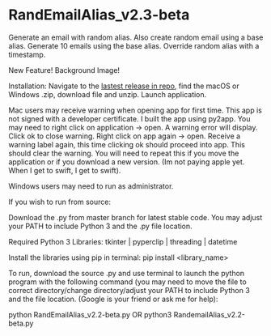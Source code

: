 # RandEmailAlias_v2.3-beta

Generate an email with random alias. Also create random email using a base alias. Generate 10 emails using the base alias. Override random alias with a timestamp.

New Feature! Background Image!

Installation: Navigate to the [lastest release in repo](https://github.com/JakeOrona/RandEmailAlias/releases), find the macOS or Windows .zip, download file and unzip. Launch application.

Mac users may receive warning when opening app for first time. This app is not signed with a developer certificate. I built the app using py2app. You may need to right click on application -> open. A warning error will display. Click ok to close warning. Right click on app again -> open. Receive a warning label again, this time clicking ok should proceed into app. This should clear the warning. You will need to repeat this if you move the application or if you download a new version. (Im not paying apple yet. When I get to swift, I get to swift).

Windows users may need to run as administrator.

If you wish to run from source:

Download the .py from master branch for latest stable code. You may adjust your PATH to include Python 3 and the .py file location.

Required Python 3 Libraries:
tkinter | pyperclip | threading | datetime

Install the libraries using pip in terminal: pip install <library_name>

To run, download the source .py and use terminal to launch the python program with the following command (you may need to move the file to correct directory/change directory/adjust your PATH to include Python 3 and the file location. (Google is your friend or ask me for help):

python RandEmailAlias_v2.2-beta.py OR python3 RandemailAlias_v2.2-beta.py
